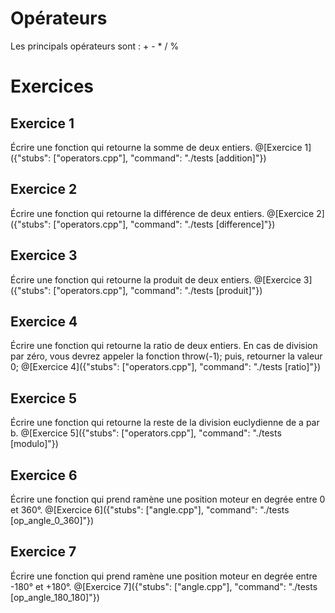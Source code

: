 # Opérateurs

Les principals opérateurs sont : + - * / %



# Exercices


## Exercice 1
Écrire une fonction qui retourne la somme de deux entiers.
@[Exercice 1]({"stubs": ["operators.cpp"], "command": "./tests [addition]"})


## Exercice 2
Écrire une fonction qui retourne la différence de deux entiers.
@[Exercice 2]({"stubs": ["operators.cpp"], "command": "./tests [difference]"})


## Exercice 3
Écrire une fonction qui retourne la produit de deux entiers.
@[Exercice 3]({"stubs": ["operators.cpp"], "command": "./tests [produit]"})


## Exercice 4
Écrire une fonction qui retourne la ratio de deux entiers. En cas de division par zéro, vous devrez appeler la fonction throw(-1); puis, retourner la valeur 0;
@[Exercice 4]({"stubs": ["operators.cpp"], "command": "./tests [ratio]"})


## Exercice 5
Écrire une fonction qui retourne la reste de la division euclydienne de a par b.
@[Exercice 5]({"stubs": ["operators.cpp"], "command": "./tests [modulo]"})


## Exercice 6
Écrire une fonction qui prend ramène une position moteur en degrée entre 0 et 360°.
@[Exercice 6]({"stubs": ["angle.cpp"], "command": "./tests [op_angle_0_360]"})


## Exercice 7
Écrire une fonction qui prend ramène une position moteur en degrée entre -180° et +180°.
@[Exercice 7]({"stubs": ["angle.cpp"], "command": "./tests [op_angle_180_180]"})
